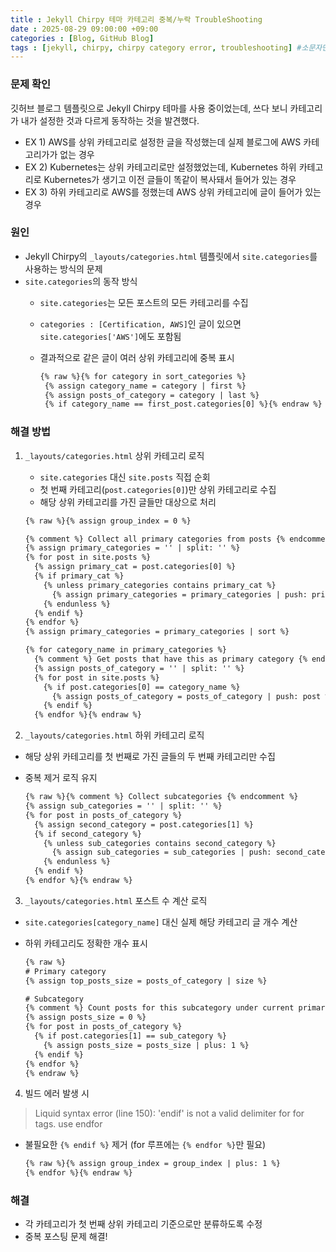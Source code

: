 ```yaml
---
title : Jekyll Chirpy 테마 카테고리 중복/누락 TroubleShooting
date : 2025-08-29 09:00:00 +09:00
categories : [Blog, GitHub Blog]
tags : [jekyll, chirpy, chirpy category error, troubleshooting] #소문자만 가능
---
```


### 문제 확인

깃허브 블로그 템플릿으로 Jekyll Chirpy 테마를 사용 중이었는데, 쓰다 보니 카테고리가 내가 설정한 것과 다르게 동작하는 것을 발견했다.

- EX 1) AWS를 상위 카테고리로 설정한 글을 작성했는데 실제 블로그에 AWS 카테고리가가 없는 경우
- EX 2) Kubernetes는 상위 카테고리로만 설정했었는데, Kubernetes 하위 카테고리로 Kubernetes가 생기고 이전 글들이 똑같이 복사돼서 들어가 있는 경우
- EX 3) 하위 카테고리로 AWS를 정했는데 AWS 상위 카테고리에 글이 들어가 있는 경우

### 원인

- Jekyll Chirpy의 `_layouts/categories.html` 템플릿에서 `site.categories`를 사용하는 방식의 문제
- `site.categories`의 동작 방식
    - `site.categories`는 모든 포스트의 모든 카테고리를 수집
    - `categories : [Certification, AWS]`인 글이 있으면 `site.categories['AWS']`에도 포함됨
    - 결과적으로 같은 글이 여러 상위 카테고리에 중복 표시
        
        ```html
        {% raw %}{% for category in sort_categories %}
         {% assign category_name = category | first %}
         {% assign posts_of_category = category | last %}
         {% if category_name == first_post.categories[0] %}{% endraw %}
        ```
        

### 해결 방법

1. `_layouts/categories.html` 상위 카테고리 로직
    - `site.categories` 대신 `site.posts` 직접 순회
    - 첫 번째 카테고리(`post.categories[0]`)만 상위 카테고리로 수집
    - 해당 상위 카테고리를 가진 글들만 대상으로 처리
    
    ```html
    {% raw %}{% assign group_index = 0 %}
    
    {% comment %} Collect all primary categories from posts {% endcomment %}
    {% assign primary_categories = '' | split: '' %}
    {% for post in site.posts %}
      {% assign primary_cat = post.categories[0] %}
      {% if primary_cat %}
        {% unless primary_categories contains primary_cat %}
          {% assign primary_categories = primary_categories | push: primary_cat %}
        {% endunless %}
      {% endif %}
    {% endfor %}
    {% assign primary_categories = primary_categories | sort %}
    
    {% for category_name in primary_categories %}
      {% comment %} Get posts that have this as primary category {% endcomment %}
      {% assign posts_of_category = '' | split: '' %}
      {% for post in site.posts %}
        {% if post.categories[0] == category_name %}
          {% assign posts_of_category = posts_of_category | push: post %}
        {% endif %}
      {% endfor %}{% endraw %}
    ```
    

2. `_layouts/categories.html` 하위 카테고리 로직

- 해당 상위 카테고리를 첫 번째로 가진 글들의 두 번째 카테고리만 수집
- 중복 제거 로직 유지
    
    ```html
    {% raw %}{% comment %} Collect subcategories {% endcomment %}
    {% assign sub_categories = '' | split: '' %}
    {% for post in posts_of_category %}
      {% assign second_category = post.categories[1] %}
      {% if second_category %}
        {% unless sub_categories contains second_category %}
          {% assign sub_categories = sub_categories | push: second_category %}
        {% endunless %}
      {% endif %}
    {% endfor %}{% endraw %}
    ```
    

3. `_layouts/categories.html` 포스트 수 계산 로직

- `site.categories[category_name]` 대신 실제 해당 카테고리 글 개수 계산
- 하위 카테고리도 정확한 개수 표시
    
    ```html
    {% raw %}
    # Primary category
    {% assign top_posts_size = posts_of_category | size %}
    
    # Subcategory
    {% comment %} Count posts for this subcategory under current primary category {% endcomment %}
    {% assign posts_size = 0 %}
    {% for post in posts_of_category %}
      {% if post.categories[1] == sub_category %}
        {% assign posts_size = posts_size | plus: 1 %}
      {% endif %}
    {% endfor %}
    {% endraw %}
    ```
    

4. 빌드 에러 발생 시

> Liquid syntax error (line 150): 'endif' is not a valid delimiter for for tags. use endfor
> 
- 불필요한 `{% endif %}` 제거 (for 루프에는 `{% endfor %}`만 필요)
    
    ```html
    {% raw %}{% assign group_index = group_index | plus: 1 %}
    {% endfor %}{% endraw %} 
    ```
    

### 해결

- 각 카테고리가 첫 번째 상위 카테고리 기준으로만 분류하도록 수정
- 중복 포스팅 문제 해결!
